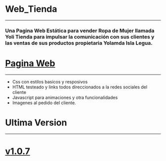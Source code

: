 # Web_Tienda
-------------------------------------------------------------------------------------
### Una Pagina Web Estática para vender Ropa de Mujer llamada Yoli Tienda para impulsar la comunicación con sus clientes y las ventas de sus productos propietaria Yolamda Isla Legua.
# [Pagina Web](https://zelechos.github.io/Web_Tienda/)
-------------------------------------------------------------------------------------
 - Css con estilos basicos y resposivos
 - HTML testeado y links todos direccionados a la redes sociales del cliente
 - Javascript para animaciones y otra funcionalidades
 - Imagenes al pedido del cliente.

# Ultima Version
 -------------------------------------------------------------------------------------
 # [v1.0.7](https://github.com/Zelechos/Web_Tienda/releases/tag/v1.0.7)
